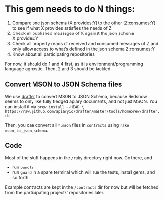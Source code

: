 # This gem needs to do N things:

1) Compare one json schema (X:provides:Y) to the other (Z:consumes:Y) to see if what X provides satisfies the needs of Z
2) Check all published messages of X against the json schema X:provides:Y
3) Check all property reads of received and consumed messages of Z and only allow access to what's defined in the json schema Z:consumes:Y
4) Know about all participating repositories

For now, it should do 1 and 4 first, as it is environment/programming language agnostic. Then, 2 and 3 should be tackled.

## Convert MSON to JSON Schema files

We use  [drafter](https://github.com/apiaryio/drafter) to convert MSON to JSON Schema, because Redsnow seems to only like fully fledged apiary documents, and not just MSON. You can install it via `brew install --HEAD \
  https://raw.github.com/apiaryio/drafter/master/tools/homebrew/drafter.rb`

Then, you can convert all `*.mson` files in `contracts` using `rake
mson_to_json_schema`.

## Code

Most of the stuff happens in the `/ruby` directory right now.
Go there, and

  - run `bundle`
  - run `guard` in a spare terminal which will run the tests,
    install gems, and so forth


Example contracts are kept in the `/contracts` dir for now but
will be fetched from the participating projects' repositories
later.
